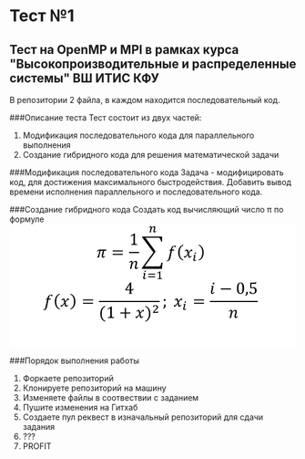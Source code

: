# Тест №1
## Тест на OpenMP и MPI в рамках курса "Высокопроизводительные и распределенные системы" ВШ ИТИС КФУ
В репозитории 2 файла, в каждом находится последовательный код.

###Описание теста
Тест состоит из двух частей:
1. Модификация последовательного кода для параллельного выполнения
2. Создание гибридного кода для решения математической задачи

###Модификация последовательного кода
Задача - модифицировать код, для достижения максимального быстродействия.
Добавить вывод времени исполнения параллельного и последовательного кода.

###Создание гибридного кода
Создать код вычисляющий число &pi; по формуле
![Formula](formula.png)


###Порядок выполнения работы
1. Форкаете репозиторий
2. Клонируете репозиторий на машину
3. Изменяете файлы в соотвествии с заданием
4. Пушите изменения на Гитхаб
5. Создаете пул реквест в изначальный репозиторий для сдачи задания
6. ???
7. PROFIT
